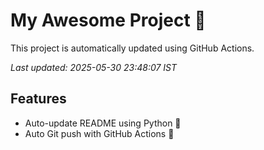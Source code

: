 # My Awesome Project 🚀

This project is automatically updated using GitHub Actions.

_Last updated: 2025-05-30 23:48:07 IST_

## Features
- Auto-update README using Python 🐍
- Auto Git push with GitHub Actions 🤖

